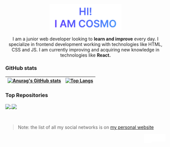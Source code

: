 <div align="center">
<a href="https://cosmoart.github.io/cosmoart/index.html">
  <img src="https://github.com/cosmoart/cosmoart/blob/main/assets/hero.png" alt="Hi!, i am cosmo" width="45%"/>
  </a>
  <p>I am a junior web developer looking to <strong>learn and improve</strong> every day. I specialize in frontend development working
with technologies like HTML, CSS and JS. I am currently improving and acquiring new knowledge in technologies like <strong>React.</strong></p>
</div>

### GitHub stats

| [![Anurag's GitHub stats](https://github-readme-stats.vercel.app/api?username=cosmoart&show_icons=true&theme=github_dark)](https://github.com/anuraghazra/github-readme-stats) | [![Top Langs](https://github-readme-stats.vercel.app/api/top-langs/?username=cosmoart&&show_icons=true&theme=github_dark&layout=compact)](https://github.com/anuraghazra/github-readme-stats) |
| ------------- | ------------- |

### Top Repositories

<a href="https://github.com/CosmoArt/four-card-feature-section-master">
  <img align="center" src="https://github-readme-stats.vercel.app/api/pin/?username=cosmoart&repo=four-card-feature-section-master&show_icons=true&theme=github_dark" />
</a>
<a href="https://github.com/CosmoArt/stats-preview-card-component-main">
  <img align="center" src="https://github-readme-stats.vercel.app/api/pin/?username=cosmoart&repo=stats-preview-card-component-main&show_icons=true&theme=github_dark" />
</a>

<br />
<br />
<br />

> Note: the list of all my social networks is on [my personal website](https://cosmoart.github.io/cosmoart/index.html)

<a href="https://www.instagram.com/cosmo_art0/">
  <img align="right" alt="Instagram" width="22px" src="https://github.com/cosmoart/cosmoart/blob/main/assets/instagram.svg" />
</a>
<a href="https://discord.com/users/734087835472232559">
  <img align="right" alt="Discord" width="22px" src="https://github.com/cosmoart/cosmoart/blob/main/assets/discord.svg" />
</a>
<a href="https://mail.google.com/mail/u/0/#inbox">
  <img align="right" alt="Mail" width="24px"  height="27px" src="https://github.com/cosmoart/cosmoart/blob/main/assets/gmail.svg" />
</a>
